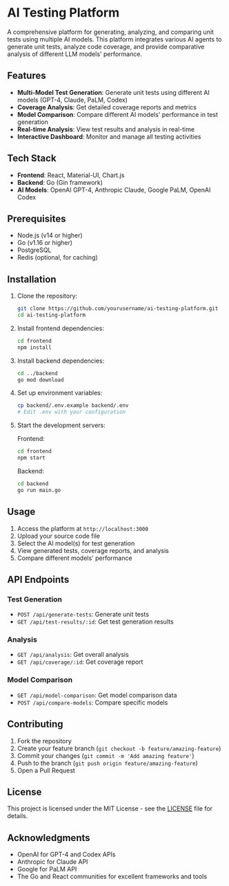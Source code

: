 # AI Testing Platform

A comprehensive platform for generating, analyzing, and comparing unit tests using multiple AI models. This platform integrates various AI agents to generate unit tests, analyze code coverage, and provide comparative analysis of different LLM models' performance.

## Features

- **Multi-Model Test Generation**: Generate unit tests using different AI models (GPT-4, Claude, PaLM, Codex)
- **Coverage Analysis**: Get detailed coverage reports and metrics
- **Model Comparison**: Compare different AI models' performance in test generation
- **Real-time Analysis**: View test results and analysis in real-time
- **Interactive Dashboard**: Monitor and manage all testing activities

## Tech Stack

- **Frontend**: React, Material-UI, Chart.js
- **Backend**: Go (Gin framework)
- **AI Models**: OpenAI GPT-4, Anthropic Claude, Google PaLM, OpenAI Codex

## Prerequisites

- Node.js (v14 or higher)
- Go (v1.16 or higher)
- PostgreSQL
- Redis (optional, for caching)

## Installation

1. Clone the repository:
   ```bash
   git clone https://github.com/yourusername/ai-testing-platform.git
   cd ai-testing-platform
   ```

2. Install frontend dependencies:
   ```bash
   cd frontend
   npm install
   ```

3. Install backend dependencies:
   ```bash
   cd ../backend
   go mod download
   ```

4. Set up environment variables:
   ```bash
   cp backend/.env.example backend/.env
   # Edit .env with your configuration
   ```

5. Start the development servers:

   Frontend:
   ```bash
   cd frontend
   npm start
   ```

   Backend:
   ```bash
   cd backend
   go run main.go
   ```

## Usage

1. Access the platform at `http://localhost:3000`
2. Upload your source code file
3. Select the AI model(s) for test generation
4. View generated tests, coverage reports, and analysis
5. Compare different models' performance

## API Endpoints

### Test Generation
- `POST /api/generate-tests`: Generate unit tests
- `GET /api/test-results/:id`: Get test generation results

### Analysis
- `GET /api/analysis`: Get overall analysis
- `GET /api/coverage/:id`: Get coverage report

### Model Comparison
- `GET /api/model-comparison`: Get model comparison data
- `POST /api/compare-models`: Compare specific models

## Contributing

1. Fork the repository
2. Create your feature branch (`git checkout -b feature/amazing-feature`)
3. Commit your changes (`git commit -m 'Add amazing feature'`)
4. Push to the branch (`git push origin feature/amazing-feature`)
5. Open a Pull Request

## License

This project is licensed under the MIT License - see the [LICENSE](LICENSE) file for details.

## Acknowledgments

- OpenAI for GPT-4 and Codex APIs
- Anthropic for Claude API
- Google for PaLM API
- The Go and React communities for excellent frameworks and tools 